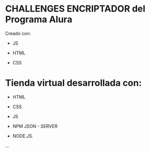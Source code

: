 # CHALLENGES ENCRIPTADOR del Programa Alura

Creado con:

- JS

- HTML

- CSS

# Tienda virtual desarrollada con:

- HTML

- CSS

- JS

- NPM JSON - SERVER

- NODE.JS.


...
